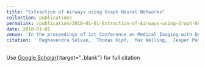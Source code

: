 ```yaml
---
title: "Extraction of Airways using Graph Neural Networks"
collection: publications
permalink: /publication/2018-01-01-Extraction-of-Airways-using-Graph-Neural-Networks
date: 2018-01-01
venue: 'In the proceedings of 1st Conference on Medical Imaging with Deep Learning (MIDL 2018), Amsterdam.'
citation: ' Raghavendra Selvan,  Thomas Kipf,  Max Welling,  Jesper Pedersen,  Jens Petersen,  Marleen Bruijne, &quot;Extraction of Airways using Graph Neural Networks.&quot; In the proceedings of 1st Conference on Medical Imaging with Deep Learning (MIDL 2018), Amsterdam., 2018.'
---
```

Use [Google Scholar](https://scholar.google.com/scholar?q=Extraction+of+Airways+using+Graph+Neural+Networks){:target="_blank"} for full citation